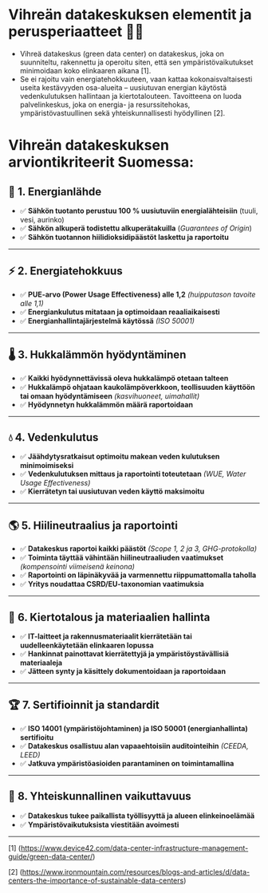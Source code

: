# Vihreän datakeskuksen elementit ja perusperiaatteet 🌱💡

- Vihreä datakeskus (green data center) on datakeskus, joka on suunniteltu, rakennettu ja operoitu siten, että sen ympäristövaikutukset minimoidaan koko elinkaaren aikana [1].
- Se ei rajoitu vain energiatehokkuuteen, vaan kattaa kokonaisvaltaisesti useita kestävyyden osa-alueita – uusiutuvan energian käytöstä vedenkulutuksen hallintaan ja kiertotalouteen. Tavoitteena on luoda palvelinkeskus, joka on energia- ja resurssitehokas, ympäristövastuullinen sekä yhteiskunnallisesti hyödyllinen [2].

# Vihreän datakeskuksen arviontikriteerit Suomessa: 


## 🔋 1. Energianlähde
- ✅ **Sähkön tuotanto perustuu 100 % uusiutuviin energialähteisiin** (tuuli, vesi, aurinko)
- ✅ **Sähkön alkuperä todistettu alkuperätakuilla** (_Guarantees of Origin_)
- ✅ **Sähkön tuotannon hiilidioksidipäästöt laskettu ja raportoitu**

---

## ⚡ 2. Energiatehokkuus
- ✅ **PUE-arvo (Power Usage Effectiveness) alle 1,2** _(huipputason tavoite alle 1,1)_
- ✅ **Energiankulutus mitataan ja optimoidaan reaaliaikaisesti**
- ✅ **Energianhallintajärjestelmä käytössä** _(ISO 50001)_

---

## 🌡️ 3. Hukkalämmön hyödyntäminen
- ✅ **Kaikki hyödynnettävissä oleva hukkalämpö otetaan talteen**
- ✅ **Hukkalämpö ohjataan kaukolämpöverkkoon, teollisuuden käyttöön tai omaan hyödyntämiseen** _(kasvihuoneet, uimahallit)_
- ✅ **Hyödynnetyn hukkalämmön määrä raportoidaan**

---

## 💧 4. Vedenkulutus
- ✅ **Jäähdytysratkaisut optimoitu makean veden kulutuksen minimoimiseksi**
- ✅ **Vedenkulutuksen mittaus ja raportointi toteutetaan** _(WUE, Water Usage Effectiveness)_
- ✅ **Kierrätetyn tai uusiutuvan veden käyttö maksimoitu**

---

## 🌎 5. Hiilineutraalius ja raportointi
- ✅ **Datakeskus raportoi kaikki päästöt** _(Scope 1, 2 ja 3, GHG-protokolla)_
- ✅ **Toiminta täyttää vähintään hiilineutraaliuden vaatimukset** _(kompensointi viimeisenä keinona)_
- ✅ **Raportointi on läpinäkyvää ja varmennettu riippumattomalla taholla**
- ✅ **Yritys noudattaa CSRD/EU-taxonomian vaatimuksia**

---

## 🔄 6. Kiertotalous ja materiaalien hallinta
- ✅ **IT-laitteet ja rakennusmateriaalit kierrätetään tai uudelleenkäytetään elinkaaren lopussa**
- ✅ **Hankinnat painottavat kierrätettyjä ja ympäristöystävällisiä materiaaleja**
- ✅ **Jätteen synty ja käsittely dokumentoidaan ja raportoidaan**

---

## 🏆 7. Sertifioinnit ja standardit
- ✅ **ISO 14001 (ympäristöjohtaminen) ja ISO 50001 (energianhallinta) sertifioitu**
- ✅ **Datakeskus osallistuu alan vapaaehtoisiin auditointeihin** _(CEEDA, LEED)_
- ✅ **Jatkuva ympäristöasioiden parantaminen on toimintamallina**

---

## 🤝 8. Yhteiskunnallinen vaikuttavuus
- ✅ **Datakeskus tukee paikallista työllisyyttä ja alueen elinkeinoelämää**
- ✅ **Ympäristövaikutuksista viestitään avoimesti**

---
[1] (https://www.device42.com/data-center-infrastructure-management-guide/green-data-center/)

[2] (https://www.ironmountain.com/resources/blogs-and-articles/d/data-centers-the-importance-of-sustainable-data-centers)


